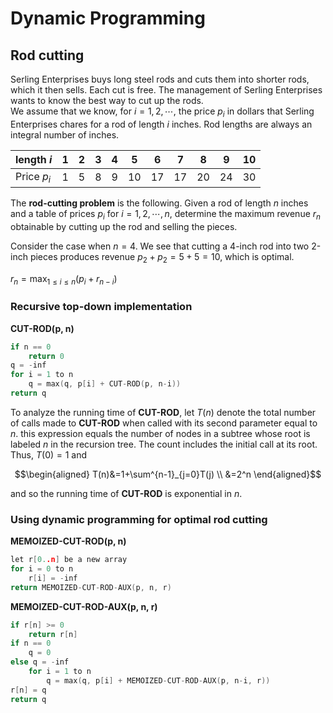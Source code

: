 # **Dynamic Programming**  

## **Rod cutting**  

Serling Enterprises buys long steel rods and cuts them into shorter rods, which it then sells. Each cut is free. The management of Serling Enterprises wants to know the best way to cut up the rods.  
We assume that we know, for $i=1,2,\cdots,$ the price $p_i$ in dollars that Serling Enterprises chares for a rod of length $i$ inches. Rod lengths are always an integral number of inches.  

|length $i$|1|2|3|4|5|6|7|8|9|10|
|:---|:-:|:-:|:-:|:-:|:-:|:-:|:-:|:-:|:-:|:-:|
|Price $p_i$|1|5|8|9|10|17|17|20|24|30|   

The **rod-cutting problem** is the following. Given a rod of length $n$ inches and a table of prices $p_i$ for $i=1,2,\cdots, n$, determine the maximum revenue $r_n$ obtainable by cutting up the rod and selling the pieces.  

Consider the case when $n=4$. We see that cutting a 4-inch rod into two 2-inch pieces produces revenue $p_2+p_2 = 5+5 = 10$, which is optimal.  

$r_n = \max_{1\le i\le n}(p_i + r_{n-i})$  

### **Recursive top-down implementation**  

**CUT-ROD(p, n)**
```c
if n == 0
    return 0
q = -inf
for i = 1 to n
    q = max(q, p[i] + CUT-ROD(p, n-i))
return q
```  

To analyze the running time of **CUT-ROD**, let $T(n)$ denote the total number of calls made to **CUT-ROD** when called with its second parameter equal to $n$. this expression equals the number of nodes in a subtree whose root is labeled $n$ in the recursion tree. The count includes the initial call at its root. Thus, $T(0)=1$ and  

$$\begin{aligned}
    T(n)&=1+\sum^{n-1}_{j=0}T(j) \\
    &=2^n
\end{aligned}$$  

and so the running time of **CUT-ROD** is exponential in $n$.

### **Using dynamic programming for optimal rod cutting**  

**MEMOIZED-CUT-ROD(p, n)**
```c
let r[0..n] be a new array
for i = 0 to n
    r[i] = -inf
return MEMOIZED-CUT-ROD-AUX(p, n, r)
```

**MEMOIZED-CUT-ROD-AUX(p, n, r)**
```c
if r[n] >= 0
    return r[n]
if n == 0
    q = 0
else q = -inf
    for i = 1 to n
        q = max(q, p[i] + MEMOIZED-CUT-ROD-AUX(p, n-i, r))
r[n] = q
return q
```
